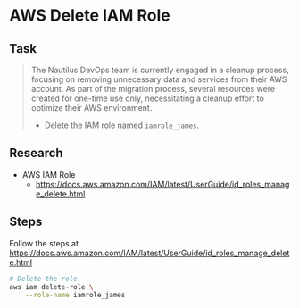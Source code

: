 # AWS Delete IAM Role

## Task

> The Nautilus DevOps team is currently engaged in a cleanup process, focusing on removing unnecessary data and services from their AWS account. As part of the migration process, several resources were created for one-time use only, necessitating a cleanup effort to optimize their AWS environment.
>
> * Delete the IAM role named `iamrole_james`.

## Research

* AWS IAM Role
  * https://docs.aws.amazon.com/IAM/latest/UserGuide/id_roles_manage_delete.html

## Steps

Follow the steps at https://docs.aws.amazon.com/IAM/latest/UserGuide/id_roles_manage_delete.html

```bash
# Delete the role.
aws iam delete-role \
    --role-name iamrole_james
```
